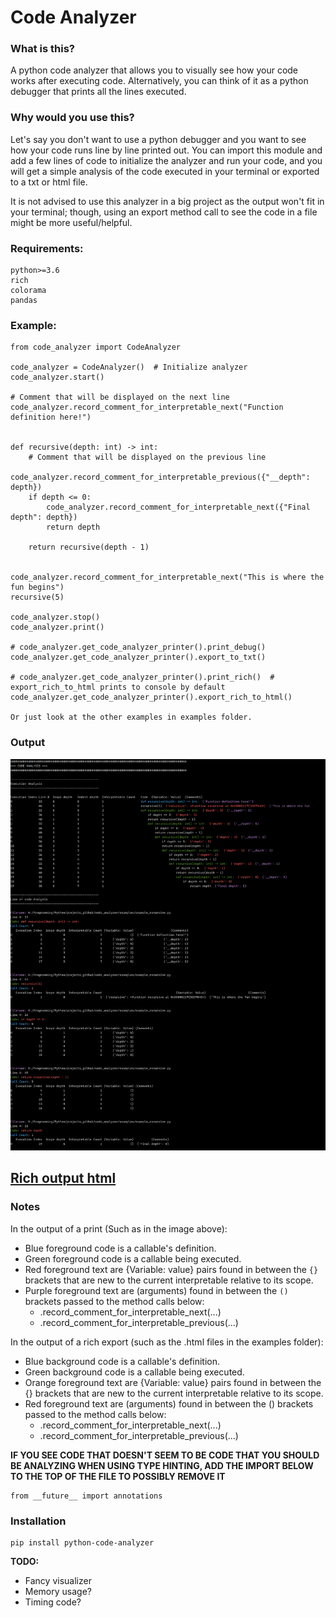 # Code Analyzer

### What is this?
A python code analyzer that allows you to visually see how your code works after executing code.
Alternatively, you can think of it as a python debugger that prints all the lines executed.

### Why would you use this?
Let's say you don't want to use a python debugger and you want to see how your code runs line by line printed out. You can import this module and add a few lines of code to initialize the analyzer and run your code, and
you will get a simple analysis of the code executed in your terminal or exported to a txt or html file. 

It is not advised to use this analyzer in a big project as the output won't fit in your terminal; though, using an export
method call to see the code in a file might be more useful/helpful.

### Requirements:
    python>=3.6
    rich
    colorama
    pandas

### Example:

    from code_analyzer import CodeAnalyzer
    
    code_analyzer = CodeAnalyzer()  # Initialize analyzer
    code_analyzer.start()
    
    # Comment that will be displayed on the next line
    code_analyzer.record_comment_for_interpretable_next("Function definition here!")
    
    
    def recursive(depth: int) -> int:
        # Comment that will be displayed on the previous line
        code_analyzer.record_comment_for_interpretable_previous({"__depth": depth})
        if depth <= 0:
            code_analyzer.record_comment_for_interpretable_next({"Final depth": depth})
            return depth
    
        return recursive(depth - 1)
    
    
    code_analyzer.record_comment_for_interpretable_next("This is where the fun begins")
    recursive(5)
    
    code_analyzer.stop()
    code_analyzer.print()
    
    # code_analyzer.get_code_analyzer_printer().print_debug()
    code_analyzer.get_code_analyzer_printer().export_to_txt()
    
    # code_analyzer.get_code_analyzer_printer().print_rich()  # export_rich_to_html prints to console by default
    code_analyzer.get_code_analyzer_printer().export_rich_to_html()
    
    Or just look at the other examples in examples folder.


### Output
![example_recursive.png](https://raw.githubusercontent.com/josephedradan/code_analyzer/main/images/example_recursive.png)

## [Rich output html](https://htmlpreview.github.io/?https://github.com/josephedradan/code_analyzer/blob/main/examples/example_recursive_code_analysis_rich.html)
### Notes

In the output of a print (Such as in the image above):

* Blue foreground code is a callable's definition.
* Green foreground code is a callable being executed.
* Red foreground text are {Variable: value} pairs found in between the `{}` brackets that are new to the current interpretable relative to its scope. 
* Purple foreground text are (arguments) found in between the `()` brackets passed to the method calls below:
    * .record_comment_for_interpretable_next(...) 
    * .record_comment_for_interpretable_previous(...)
    
In the output of a rich export (such as the .html files in the examples folder):

* Blue background code is a callable's definition.
* Green background code is a callable being executed.
* Orange foreground text are {Variable: value} pairs found in between the {} brackets that are new to the current interpretable relative to its scope. 
* Red foreground text are (arguments) found in between the () brackets passed to the method calls below:
    * .record_comment_for_interpretable_next(...) 
    * .record_comment_for_interpretable_previous(...)

__IF YOU SEE CODE THAT DOESN'T SEEM TO BE CODE THAT YOU SHOULD BE ANALYZING WHEN USING TYPE HINTING, ADD THE 
IMPORT BELOW TO THE TOP OF THE FILE TO POSSIBLY REMOVE IT__

    from __future__ import annotations

### Installation
    pip install python-code-analyzer

__TODO:__
* Fancy visualizer
* Memory usage?
* Timing code?